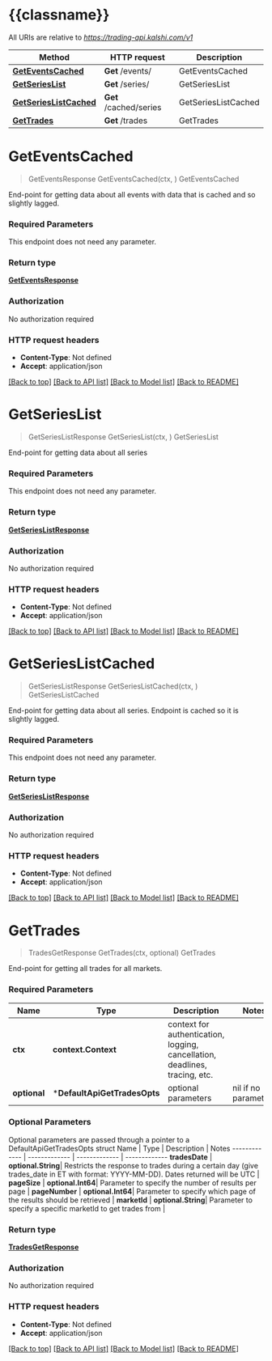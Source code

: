 # {{classname}}

All URIs are relative to *https://trading-api.kalshi.com/v1*

Method | HTTP request | Description
------------- | ------------- | -------------
[**GetEventsCached**](DefaultApi.md#GetEventsCached) | **Get** /events/ | GetEventsCached
[**GetSeriesList**](DefaultApi.md#GetSeriesList) | **Get** /series/ | GetSeriesList
[**GetSeriesListCached**](DefaultApi.md#GetSeriesListCached) | **Get** /cached/series | GetSeriesListCached
[**GetTrades**](DefaultApi.md#GetTrades) | **Get** /trades | GetTrades

# **GetEventsCached**
> GetEventsResponse GetEventsCached(ctx, )
GetEventsCached

End-point for getting data about all events with data that is cached and so slightly lagged.

### Required Parameters
This endpoint does not need any parameter.

### Return type

[**GetEventsResponse**](GetEventsResponse.md)

### Authorization

No authorization required

### HTTP request headers

 - **Content-Type**: Not defined
 - **Accept**: application/json

[[Back to top]](#) [[Back to API list]](../README.md#documentation-for-api-endpoints) [[Back to Model list]](../README.md#documentation-for-models) [[Back to README]](../README.md)

# **GetSeriesList**
> GetSeriesListResponse GetSeriesList(ctx, )
GetSeriesList

End-point for getting data about all series

### Required Parameters
This endpoint does not need any parameter.

### Return type

[**GetSeriesListResponse**](GetSeriesListResponse.md)

### Authorization

No authorization required

### HTTP request headers

 - **Content-Type**: Not defined
 - **Accept**: application/json

[[Back to top]](#) [[Back to API list]](../README.md#documentation-for-api-endpoints) [[Back to Model list]](../README.md#documentation-for-models) [[Back to README]](../README.md)

# **GetSeriesListCached**
> GetSeriesListResponse GetSeriesListCached(ctx, )
GetSeriesListCached

End-point for getting data about all series. Endpoint is cached so it is slightly lagged.

### Required Parameters
This endpoint does not need any parameter.

### Return type

[**GetSeriesListResponse**](GetSeriesListResponse.md)

### Authorization

No authorization required

### HTTP request headers

 - **Content-Type**: Not defined
 - **Accept**: application/json

[[Back to top]](#) [[Back to API list]](../README.md#documentation-for-api-endpoints) [[Back to Model list]](../README.md#documentation-for-models) [[Back to README]](../README.md)

# **GetTrades**
> TradesGetResponse GetTrades(ctx, optional)
GetTrades

End-point for getting all trades for all markets.

### Required Parameters

Name | Type | Description  | Notes
------------- | ------------- | ------------- | -------------
 **ctx** | **context.Context** | context for authentication, logging, cancellation, deadlines, tracing, etc.
 **optional** | ***DefaultApiGetTradesOpts** | optional parameters | nil if no parameters

### Optional Parameters
Optional parameters are passed through a pointer to a DefaultApiGetTradesOpts struct
Name | Type | Description  | Notes
------------- | ------------- | ------------- | -------------
 **tradesDate** | **optional.String**| Restricts the response to trades during a certain day (give trades_date in ET with format: YYYY-MM-DD). Dates returned will be UTC | 
 **pageSize** | **optional.Int64**| Parameter to specify the number of results per page | 
 **pageNumber** | **optional.Int64**| Parameter to specify which page of the results should be retrieved | 
 **marketId** | **optional.String**| Parameter to specify a specific marketId to get trades from | 

### Return type

[**TradesGetResponse**](TradesGetResponse.md)

### Authorization

No authorization required

### HTTP request headers

 - **Content-Type**: Not defined
 - **Accept**: application/json

[[Back to top]](#) [[Back to API list]](../README.md#documentation-for-api-endpoints) [[Back to Model list]](../README.md#documentation-for-models) [[Back to README]](../README.md)

